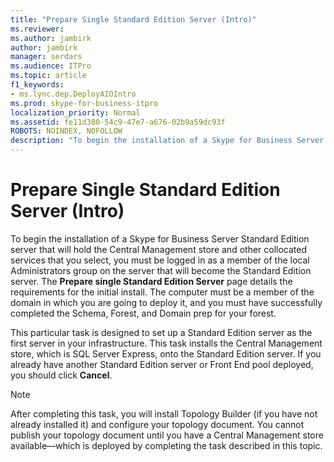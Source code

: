 ```yaml
---
title: "Prepare Single Standard Edition Server (Intro)"
ms.reviewer: 
ms.author: jambirk
author: jambirk
manager: serdars
ms.audience: ITPro
ms.topic: article
f1_keywords:
- ms.lync.dep.DeployAIOIntro
ms.prod: skype-for-business-itpro
localization_priority: Normal
ms.assetid: fe11d380-54c9-47e7-a676-02b9a59dc93f
ROBOTS: NOINDEX, NOFOLLOW
description: "To begin the installation of a Skype for Business Server Standard Edition server that will hold the Central Management store and other collocated services that you select, you must be logged in as a member of the local Administrators group on the server that will become the Standard Edition server. The Prepare single Standard Edition Server page details the requirements for the initial install. The computer must be a member of the domain in which you are going to deploy it, and you must have successfully completed the Schema, Forest, and Domain prep for your forest."
---
```


# Prepare Single Standard Edition Server (Intro)
 
To begin the installation of a Skype for Business Server Standard Edition server that will hold the Central Management store and other collocated services that you select, you must be logged in as a member of the local Administrators group on the server that will become the Standard Edition server. The **Prepare single Standard Edition Server** page details the requirements for the initial install. The computer must be a member of the domain in which you are going to deploy it, and you must have successfully completed the Schema, Forest, and Domain prep for your forest.
  
This particular task is designed to set up a Standard Edition server as the first server in your infrastructure. This task installs the Central Management store, which is SQL Server Express, onto the Standard Edition server. If you already have another Standard Edition server or Front End pool deployed, you should click **Cancel**.
  
> [!NOTE]
> After completing this task, you will install Topology Builder (if you have not already installed it) and configure your topology document. You cannot publish your topology document until you have a Central Management store available—which is deployed by completing the task described in this topic. 
  

